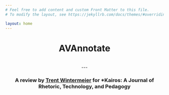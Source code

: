```yaml
---
# Feel free to add content and custom Front Matter to this file.
# To modify the layout, see https://jekyllrb.com/docs/themes/#overriding-theme-defaults

layout: home
---
```

  <center>
  
  # AVAnnotate
  
  <br>
  ---
  <br>
  
  ### A review by [Trent Wintermeier](www.trentwintermeier.com) for *Kairos: A Journal of Rhetoric, Technology, and Pedagogy

</center>
